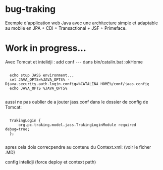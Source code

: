 # bug-traking
Exemple d'application web Java avec une architecture simple et adaptable au mobile en JPA + CDI + Transactional + JSF + Primeface.

# Work in progress...

Avec Tomcat et intelidji :
add conf --- dans bin/catalin.bat
:okHome

  <pre><code>
  echo stup JASS environment...
  set JAVA_OPTS=%JAVA_OPTS% -Djava.security.auth.login.config=%CATALINA_HOME%/conf/jaas.config
  echo JAVA_OPTS %JAVA_OPTS%
  </pre></code>

aussi ne pas oublier de a jouter jass.conf dans le dossier de config de Tomcat:
  <pre><code>
  TrakingLogin {
      org.pc.traking.model.jass.TrakingLoginModule required debug=true;
  };
  </pre></code>

apres cela dois correcpendre au contenu du Context.xml: (voir le ficher .MD)
 <?xml version=1.0" encoding="UTF-8"?>
 <Context antiJARLocking="true" path="/e-authentication">
  <Realm appName="TrakingLogin" className="org.apache.catalina.realm.JAASRealm"
         roleClassNames="org.pc.traking.model.jass.RolePrincipal" userClassNames="org.pc.traking.model.jass.UserPrincipal"/>
 </Context>

config intelidji (force deploy et context path)
